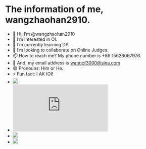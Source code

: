 # The information of me, wangzhaohan2910.
- 👋 Hi, I’m @wangzhaohan2910
- 👀 I’m interested in OI.
- 🌱 I’m currently learning DP.
- 💞️ I’m looking to collaborate on Online Judges.
- 📫 How to reach me? My phone number is +86 15626067976.
- 📧 And, my email address is wangcf3000@sina.com
- 😄 Pronouns: Him or He.
- ⚡ Fun fact: I AK IOI!
- ![](https://img.shields.io/github/languages/code-size/wangzhaohan2910/wangzhaohan2910)
- ![](https://img.shields.io/github/size/wangzhaohan2910/wangzhaohan2910/README.md)
- ![](https://img.shields.io/github/directory-file-count/wangzhaohan2910/wangzhaohan2910)
- ![](https://img.shields.io/github/repo-size/wangzhaohan2910/wangzhaohan2910)
<!---
wangzhaohan2910/wangzhaohan2910 is a ✨ special ✨ repository because its `README.md` (this file) appears on your GitHub profile.
You can click the Preview link to take a look at your changes.
--->
